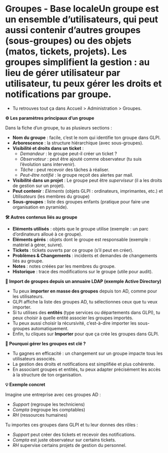 # Groupes - Base localeUn **groupe** est un ensemble d’utilisateurs, qui peut aussi contenir d’autres groupes (sous-groupes) ou des objets (matos, tickets, projets). Les groupes simplifient la gestion : au lieu de gérer utilisateur par utilisateur, tu peux gérer les droits et notifications par groupe.
- Tu retrouves tout ça dans Accueil > Administration > Groupes.

**⚙️ Les paramètres principaux d’un groupe**

Dans la fiche d’un groupe, tu as plusieurs sections :

- **Nom du groupe** : facile, c’est le nom qui identifie ton groupe dans GLPI.
- **Arborescence** : la structure hiérarchique (avec sous-groupes).
- **Visibilité et droits dans un ticket** :
  - *Demandeur* : le groupe peut-il créer un ticket ?
  - *Observateur* : peut être ajouté comme observateur (tu suis l’évolution sans intervenir).
  - *Tâche* : peut recevoir des tâches à réaliser.
  - *Peut-être notifié* : le groupe reçoit des alertes par mail.
- **Visibilité dans un projet** : Le groupe peut être *superviseur* (il a les droits de gestion sur un projet).
- **Peut contenir** : *Eléments* (objets GLPI : ordinateurs, imprimantes, etc.) et *Utilisateurs* (les membres du groupe)
- **Sous-groupes** : liste des groupes enfants (pratique pour faire une organisation en pyramide).



**🛠️ Autres contenus liés au groupe**

- **Eléments utilisés** : objets que le groupe utilise (exemple : un parc d’ordinateurs alloué à ce groupe).
- **Eléments gérés** : objets dont le groupe est responsable (exemple : matériel à gérer, suivre).
- **Tickets** : tickets ouverts par ce groupe (s’il peut en créer).
- **Problèmes & Changements** : incidents et demandes de changements liés au groupe.
- **Notes** : notes créées par les membres du groupe.
- **Historique** : trace des modifications sur le groupe (utile pour audit).



**🔄 Import de groupes depuis un annuaire LDAP (exemple Active Directory)**

- Tu peux **importer en masse des groupes** depuis ton AD, comme pour les utilisateurs.
- GLPI affiche la liste des groupes AD, tu sélectionnes ceux que tu veux importer.
- Si tu utilises des **entités** (type services ou départements dans GLPI), tu peux choisir à quelle entité associer les groupes importés.
- Tu peux aussi choisir la récursivité, c’est-à-dire importer les sous-groupes automatiquement.
- Enfin, tu cliques sur **Importer** pour que ça crée les groupes dans GLPI.



**🎯 Pourquoi gérer les groupes est clé ?**

- Tu gagnes en efficacité : un changement sur un groupe impacte tous les utilisateurs associés.
- La gestion des droits et notifications est simplifiée et plus cohérente.
- En associant groupes et entités, tu peux adapter précisément les accès à la structure de ton organisation.

**💡 Exemple concret**

Imagine une entreprise avec ces groupes AD :

- *Support* (regroupe les techniciens)
- *Compta* (regroupe les comptables)
- *RH* (ressources humaines)

Tu importes ces groupes dans GLPI et tu leur donnes des rôles :

- *Support* peut créer des tickets et recevoir des notifications.
- *Compta* est juste observateur sur certains tickets.
- *RH* supervise certains projets de gestion du personnel.
